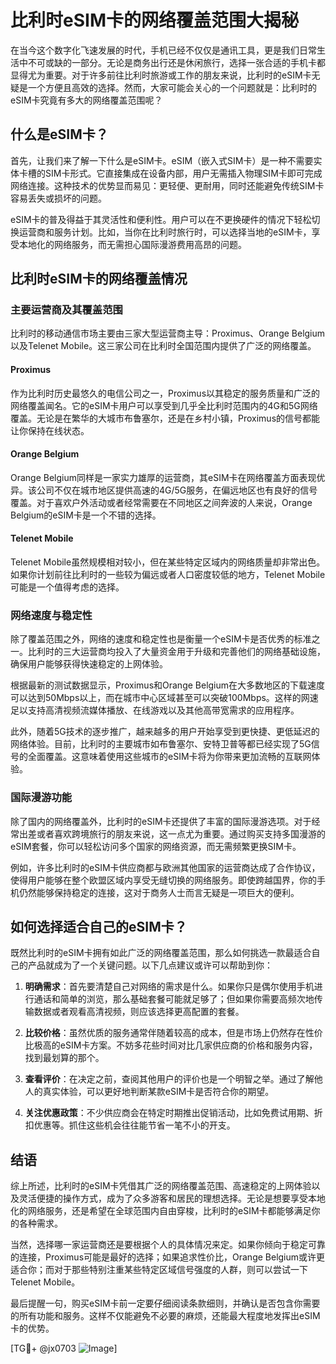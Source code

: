 # 比利时eSIM卡的网络覆盖范围大揭秘

在当今这个数字化飞速发展的时代，手机已经不仅仅是通讯工具，更是我们日常生活中不可或缺的一部分。无论是商务出行还是休闲旅行，选择一张合适的手机卡都显得尤为重要。对于许多前往比利时旅游或工作的朋友来说，比利时的eSIM卡无疑是一个方便且高效的选择。然而，大家可能会关心的一个问题就是：比利时的eSIM卡究竟有多大的网络覆盖范围呢？

## 什么是eSIM卡？

首先，让我们来了解一下什么是eSIM卡。eSIM（嵌入式SIM卡）是一种不需要实体卡槽的SIM卡形式。它直接集成在设备内部，用户无需插入物理SIM卡即可完成网络连接。这种技术的优势显而易见：更轻便、更耐用，同时还能避免传统SIM卡容易丢失或损坏的问题。

eSIM卡的普及得益于其灵活性和便利性。用户可以在不更换硬件的情况下轻松切换运营商和服务计划。比如，当你在比利时旅行时，可以选择当地的eSIM卡，享受本地化的网络服务，而无需担心国际漫游费用高昂的问题。

## 比利时eSIM卡的网络覆盖情况

### 主要运营商及其覆盖范围

比利时的移动通信市场主要由三家大型运营商主导：Proximus、Orange Belgium以及Telenet Mobile。这三家公司在比利时全国范围内提供了广泛的网络覆盖。

#### Proximus

作为比利时历史最悠久的电信公司之一，Proximus以其稳定的服务质量和广泛的网络覆盖闻名。它的eSIM卡用户可以享受到几乎全比利时范围内的4G和5G网络覆盖。无论是在繁华的大城市布鲁塞尔，还是在乡村小镇，Proximus的信号都能让你保持在线状态。

#### Orange Belgium

Orange Belgium同样是一家实力雄厚的运营商，其eSIM卡在网络覆盖方面表现优异。该公司不仅在城市地区提供高速的4G/5G服务，在偏远地区也有良好的信号覆盖。对于喜欢户外活动或者经常需要在不同地区之间奔波的人来说，Orange Belgium的eSIM卡是一个不错的选择。

#### Telenet Mobile

Telenet Mobile虽然规模相对较小，但在某些特定区域内的网络质量却非常出色。如果你计划前往比利时的一些较为偏远或者人口密度较低的地方，Telenet Mobile可能是一个值得考虑的选择。

### 网络速度与稳定性

除了覆盖范围之外，网络的速度和稳定性也是衡量一个eSIM卡是否优秀的标准之一。比利时的三大运营商均投入了大量资金用于升级和完善他们的网络基础设施，确保用户能够获得快速稳定的上网体验。

根据最新的测试数据显示，Proximus和Orange Belgium在大多数地区的下载速度可以达到50Mbps以上，而在城市中心区域甚至可以突破100Mbps。这样的网速足以支持高清视频流媒体播放、在线游戏以及其他高带宽需求的应用程序。

此外，随着5G技术的逐步推广，越来越多的用户开始享受到更快捷、更低延迟的网络体验。目前，比利时的主要城市如布鲁塞尔、安特卫普等都已经实现了5G信号的全面覆盖。这意味着使用这些城市的eSIM卡将为你带来更加流畅的互联网体验。

### 国际漫游功能

除了国内的网络覆盖外，比利时的eSIM卡还提供了丰富的国际漫游选项。对于经常出差或者喜欢跨境旅行的朋友来说，这一点尤为重要。通过购买支持多国漫游的eSIM套餐，你可以轻松访问多个国家的网络资源，而无需频繁更换SIM卡。

例如，许多比利时的eSIM卡供应商都与欧洲其他国家的运营商达成了合作协议，使得用户能够在整个欧盟区域内享受无缝切换的网络服务。即使跨越国界，你的手机仍然能够保持稳定的连接，这对于商务人士而言无疑是一项巨大的便利。

## 如何选择适合自己的eSIM卡？

既然比利时的eSIM卡拥有如此广泛的网络覆盖范围，那么如何挑选一款最适合自己的产品就成为了一个关键问题。以下几点建议或许可以帮助到你：

1. **明确需求**：首先要清楚自己对网络的需求是什么。如果你只是偶尔使用手机进行通话和简单的浏览，那么基础套餐可能就足够了；但如果你需要高频次地传输数据或者观看高清视频，则应该选择更高配置的套餐。
   
2. **比较价格**：虽然优质的服务通常伴随着较高的成本，但是市场上仍然存在性价比极高的eSIM卡方案。不妨多花些时间对比几家供应商的价格和服务内容，找到最划算的那个。

3. **查看评价**：在决定之前，查阅其他用户的评价也是一个明智之举。通过了解他人的真实体验，可以更好地判断某款eSIM卡是否符合你的期望。

4. **关注优惠政策**：不少供应商会在特定时期推出促销活动，比如免费试用期、折扣优惠等。抓住这些机会往往能节省一笔不小的开支。

## 结语

综上所述，比利时的eSIM卡凭借其广泛的网络覆盖范围、高速稳定的上网体验以及灵活便捷的操作方式，成为了众多游客和居民的理想选择。无论是想要享受本地化的网络服务，还是希望在全球范围内自由穿梭，比利时的eSIM卡都能够满足你的各种需求。

当然，选择哪一家运营商还是要根据个人的具体情况来定。如果你倾向于稳定可靠的连接，Proximus可能是最好的选择；如果追求性价比，Orange Belgium或许更适合你；而对于那些特别注重某些特定区域信号强度的人群，则可以尝试一下Telenet Mobile。

最后提醒一句，购买eSIM卡前一定要仔细阅读条款细则，并确认是否包含你需要的所有功能和服务。这样不仅能避免不必要的麻烦，还能最大程度地发挥出eSIM卡的优势。

[TG💪+ @jx0703 ![Image](https://github.com/user-attachments/assets/dbca1d08-cadb-493c-b0ec-ad6f7a83f270)]
